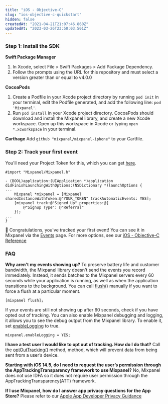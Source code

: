 ```yaml
---
title: "iOS - Objective-C"
slug: "ios-objective-c-quickstart"
hidden: false
createdAt: "2021-04-21T21:07:46.860Z"
updatedAt: "2023-03-26T23:50:03.501Z"
---
```

### Step 1: Install the SDK

**Swift Package Manager**
1.  In Xcode, select File > Swift Packages > Add Package Dependency.
2.  Follow the prompts using the URL for this repository and must select a version greater than or equal to v4.0.0

**CocoaPods**
1. Create a Podfile in your Xcode project directory by running `pod init` in your terminal, edit the Podfile generated, and add the following line: `pod 'Mixpanel'`.
2. Run `pod install` in your Xcode project directory. CocoaPods should download and install the Mixpanel library, and create a new Xcode workspace. Open up this workspace in Xcode or typing `open *.xcworkspace` in your terminal.

**Carthage**
Add `github "mixpanel/mixpanel-iphone"` to your Cartfile.


### Step 2: Track your first event
You'll need your Project Token for this, which you can get [here](https://mixpanel.com/settings/project). 

```objc
#import "Mixpanel/Mixpanel.h"

- (BOOL)application:(UIApplication *)application didFinishLaunchingWithOptions:(NSDictionary *)launchOptions {
...
	Mixpanel *mixpanel = [Mixpanel sharedInstanceWithToken:@"YOUR_TOKEN" trackAutomaticEvents: YES];
	[mixpanel track:@"Signed Up" properties:@{
		@"Signup Type": @"Referral"
	}];
...
}
```

🎉 Congratulations, you've tracked your first event! You can see it in Mixpanel via the [Events](https://mixpanel.com/report/events) page. For more options, see our [iOS - Objective-C Reference](doc:ios) 


### FAQ

**Why aren't my events showing up?**
To preserve battery life and customer bandwidth, the Mixpanel library doesn't send the events you record immediately. Instead, it sends batches to the Mixpanel servers every 60 seconds while your application is running, as well as when the application transitions to the background. You can call [flush()](https://mixpanel.github.io/mixpanel-iphone/Classes/Mixpanel.html#//api/name/flush) manually if you want to force a flush at a particular moment.

```objc
[mixpanel flush];
```
If your events are still not showing up after 60 seconds, check if you have opted out of tracking. You can also enable Mixpanel debugging and logging, it allows you to see the debug output from the Mixpanel library. To enable it, set [enableLogging](https://mixpanel.github.io/mixpanel-iphone/Classes/Mixpanel.html#//api/name/enableLogging) to true.

```objc
mixpanel.enableLogging = YES;
```

**I have a test user I would like to opt out of tracking. How do I do that?**
Call the [optOutTracking()](https://mixpanel.github.io/mixpanel-iphone/Classes/Mixpanel.html#//api/name/optOutTracking) method, method, which will prevent data from being sent from a user’s device.

**Starting with iOS 14.5, do I need to request the user’s permission through the AppTrackingTransparency framework to use Mixpanel?**
No, Mixpanel does not use IDFA so it does not require user permission through the AppTrackingTransparency(ATT) framework.

**If I use Mixpanel, how do I answer app privacy questions for the App Store?**
Please refer to our [Apple App Developer Privacy Guidance](https://mixpanel.com/legal/app-store-privacy-details/)
